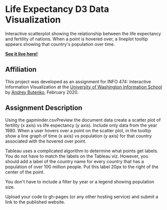 # Life Expectancy D3 Data Visualization

Interactive scatterplot showing the relationship between the life expectancy and fertility of nations. When a point is hovered over, a lineplot tooltip appears showing that country's population over time.

**[See it live here!](https://andreybutenko.github.io/life-expectancy-d3/)**

## Affiliation

This project was developed as an assignment for INFO 474: Interactive Information Visualization at the [University of Washington Information School](https://ischool.uw.edu) by [Andrey Butenko](https://andreybutenko.com), February 2020.

## Assignment Description

Using the gapminder.csvPreview the document data create a scatter plot of fertility (x axis) vs life expectancy (y axis). Include only data from the year 1980.  When a user hovers over a point on the scatter plot, in the tooltip show a line graph of time (x axis) vs population (y axis) for that country associated with the hovered over point.

Tableau uses a complicated algorithm to determine what points get labels. You do not have to match the labels on the Tableau viz. However, you should add a label of the country name for every country that has a population of over 100 million people. Put this label 20px to the right of the center of the point.

You don't have to include a filter by year or a legend showing population size.

Upload your code to gh-pages (or any other hosting service) and submit a link to the published website. 